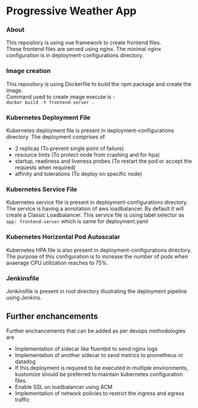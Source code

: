 # Progressive Weather App

### About

This repository is using vue framework to create frontend files.
<br>These frontend files are served using nginx. The minimal nginx configuration is in deployment-configurations directory.

### Image creation

This repository is using Dockerfile to build the npm package and create the image.
<br>Command used to create image execute is -
<br>`docker build -t frontend-server .`

### Kubernetes Deployment File

Kubernetes deployment file is present in deployment-configurations directory. The deployment comprises of

- 2 replicas (To prevent single point of failure)
- resource limts (To protect node from crashing and for hpa)
- startup, readiness and liveness probes (To restart the pod or accept the requests when required)
- affinity and tolerations (To deploy on specific node)

### Kubernetes Service File

Kubernetes service file is present in deployment-configurations directory. The service is having a annotation of aws loadbalancer. By default it will create a Classic Loadbalancer.
This service file is using label selector as `app: frontend-server` which is same for deployment.yaml

### Kubernetes Horizontal Pod Autoscalar

Kubernetes HPA file is also present in deployment-configurations directory. The purpose of this configuration is to increase the number of pods when avaerage CPU utilization reaches to 75%.

### Jenkinsfile

Jenkinsfile is present in root directory illustrating the deployment pipeline using Jenkins.

## Further enchancements

Further enchancements that can be added as per devops methodologies are

- Implementation of sidecar like fluentbit to send nginx logs
- Implementation of another sidecar to send metrics to prometheus or datadog
- If this deployment is required to be executed in multiple environments, kustomize should be preferred to maintain kubernetes configuration files.
- Enable SSL on loadbalancer using ACM
- Implementation of network policies to restrict the ingress and egress traffic
